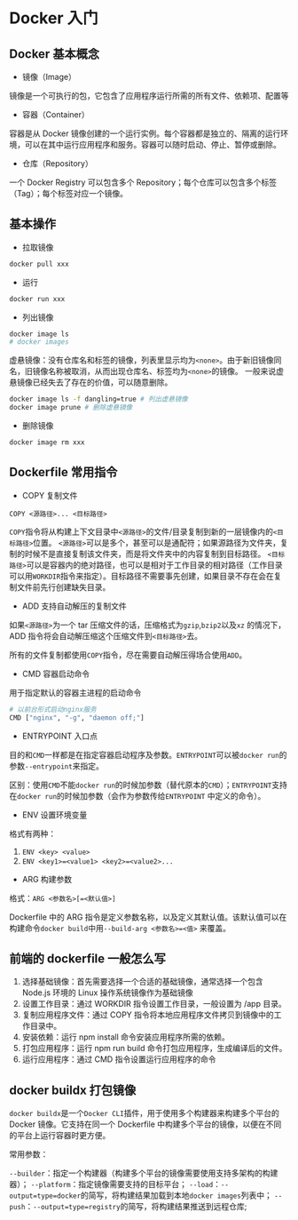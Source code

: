 # Docker 入门

## Docker 基本概念

- 镜像（Image）

镜像是一个可执行的包，它包含了应用程序运行所需的所有文件、依赖项、配置等

- 容器（Container） 

容器是从 Docker 镜像创建的一个运行实例。每个容器都是独立的、隔离的运行环境，可以在其中运行应用程序和服务。容器可以随时启动、停止、暂停或删除。

- 仓库（Repository）

一个 Docker Registry 可以包含多个 Repository；每个仓库可以包含多个标签（Tag）；每个标签对应一个镜像。

## 基本操作

- 拉取镜像

```bash
docker pull xxx
```

- 运行

```bash
docker run xxx
```

- 列出镜像

```bash
docker image ls
# docker images
```

虚悬镜像：没有仓库名和标签的镜像，列表里显示均为`<none>`。由于新旧镜像同名，旧镜像名称被取消，从而出现仓库名、标签均为`<none>`的镜像。
一般来说虚悬镜像已经失去了存在的价值，可以随意删除。

```bash
docker image ls -f dangling=true # 列出虚悬镜像
docker image prune # 删除虚悬镜像
```

- 删除镜像

```bash
docker image rm xxx
```

## Dockerfile 常用指令

- COPY 复制文件

`COPY <源路径>... <目标路径>`

`COPY`指令将从构建上下文目录中`<源路径>`的文件/目录复制到新的一层镜像内的`<目标路径>`位置。
`<源路径>`可以是多个，甚至可以是通配符；如果源路径为文件夹，复制的时候不是直接复制该文件夹，而是将文件夹中的内容复制到目标路径。
`<目标路径>`可以是容器内的绝对路径，也可以是相对于工作目录的相对路径（工作目录可以用`WORKDIR`指令来指定）。目标路径不需要事先创建，如果目录不存在会在复制文件前先行创建缺失目录。

- ADD 支持自动解压的复制文件

如果`<源路径>`为一个 tar 压缩文件的话，压缩格式为`gzip`,`bzip2`以及`xz` 的情况下，ADD 指令将会自动解压缩这个压缩文件到`<目标路径>`去。

所有的文件复制都使用`COPY`指令，尽在需要自动解压得场合使用`ADD`。

- CMD 容器启动命令

用于指定默认的容器主进程的启动命令

```bash
# 以前台形式启动nginx服务
CMD ["nginx", "-g", "daemon off;"]
```

- ENTRYPOINT 入口点

目的和`CMD`一样都是在指定容器启动程序及参数。`ENTRYPOINT`可以被`docker run`的参数`--entrypoint`来指定。

区别：使用`CMD`不能`docker run`的时候加参数（替代原本的`CMD`）；`ENTRYPOINT`支持在`docker run`的时候加参数（会作为参数传给`ENTRYPOINT` 中定义的命令）。

- ENV 设置环境变量

格式有两种：

1. `ENV <key> <value>`
2. `ENV <key1>=<value1> <key2>=<value2>...`

- ARG 构建参数

格式：`ARG <参数名>[=<默认值>]`

Dockerfile 中的 ARG 指令是定义参数名称，以及定义其默认值。该默认值可以在构建命令`docker build`中用`--build-arg <参数名>=<值>` 来覆盖。

## 前端的 dockerfile 一般怎么写

1. 选择基础镜像：首先需要选择一个合适的基础镜像，通常选择一个包含 Node.js 环境的 Linux 操作系统镜像作为基础镜像
2. 设置工作目录：通过 WORKDIR 指令设置工作目录，一般设置为 /app 目录。
3. 复制应用程序文件：通过 COPY 指令将本地应用程序文件拷贝到镜像中的工作目录中。
4. 安装依赖：运行 npm install 命令安装应用程序所需的依赖。
5. 打包应用程序：运行 npm run build 命令打包应用程序，生成编译后的文件。
6. 运行应用程序：通过 CMD 指令设置运行应用程序的命令

## docker buildx 打包镜像

`docker buildx`是一个`Docker CLI`插件，用于使用多个构建器来构建多个平台的 Docker 镜像。它支持在同一个 Dockerfile 中构建多个平台的镜像，以便在不同的平台上运行容器时更方便。

常用参数：

`--builder`：指定一个构建器（构建多个平台的镜像需要使用支持多架构的构建器）；
`--platform`：指定镜像需要支持的目标平台；
`--load`：`--output=type=docker`的简写，将构建结果加载到本地`docker images`列表中；
`--push`：`--output=type=registry`的简写，将构建结果推送到远程仓库;
